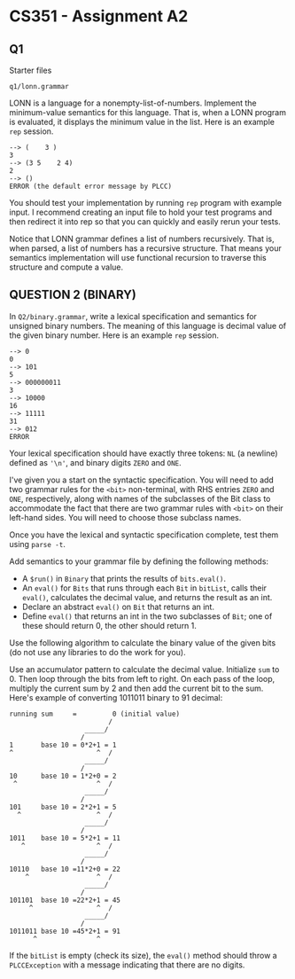 # CS351 - Assignment A2

## Q1

Starter files

```
q1/lonn.grammar
```

LONN is a language for a nonempty-list-of-numbers. Implement the
minimum-value semantics for this language. That is, when a LONN program
is evaluated, it displays the minimum value in the list.
Here is an example `rep` session.

```
--> (    3 )
3
--> (3 5    2 4)
2
--> ()
ERROR (the default error message by PLCC)
```

You should test your implementation by running `rep` program with example
input. I recommend creating an input file to hold your test programs
and then redirect it into rep so that you can quickly and easily rerun
your tests.

Notice that LONN grammar defines a list of numbers recursively. That is,
when parsed, a list of numbers has a recursive structure. That means your
semantics implementation will use functional recursion to traverse this
structure and compute a value.


## QUESTION 2 (BINARY)

In `Q2/binary.grammar`, write a lexical specification and semantics for
unsigned binary numbers. The meaning of this language is decimal value
of the given binary number. Here is an example `rep` session.

```
--> 0
0
--> 101
5
--> 000000011
3
--> 10000
16
--> 11111
31
--> 012
ERROR
```

Your lexical specification should have exactly three tokens: `NL` (a newline)
defined as `'\n'`, and binary digits `ZERO` and `ONE`.

I've given you a start on the syntactic specification. You will need to add
two grammar rules for the `<bit>` non-terminal, with RHS entries `ZERO` and
`ONE`, respectively, along with names of the subclasses of the Bit class to
accommodate the fact that there are two grammar rules with `<bit>` on their
left-hand sides.  You will need to choose those subclass names.

Once you have the lexical and syntactic specification complete, test them
using `parse -t`.

Add semantics to your grammar file by defining the following methods:

* A `$run()` in `Binary` that prints the results of `bits.eval()`.
* An `eval()` for `Bits` that runs through each `Bit` in `bitList`,
      calls their `eval()`, calculates the decimal value, and returns
      the result as an int.
* Declare an abstract `eval()` on `Bit` that returns an int.
* Define `eval()` that returns an int in the two subclasses of `Bit`;
      one of these should return 0, the other should return 1.

Use the following algorithm to calculate the binary value of the given
bits (do not use any libraries to do the work for you).

Use an accumulator pattern to calculate the decimal value. Initialize
`sum` to 0. Then loop through the bits from left to right. On each
pass of the loop, multiply the current sum by 2 and then add the current
bit to the sum. Here's example of converting 1011011 binary to 91 decimal:

```
running sum     =         0 (initial value)
                         /
                   _____/
                  /
1       base 10 = 0*2+1 = 1
^                     ^  /
                   _____/
                  /
10      base 10 = 1*2+0 = 2
 ^                    ^  /
                   _____/
                  /
101     base 10 = 2*2+1 = 5
  ^                   ^  /
                   _____/
                  /
1011    base 10 = 5*2+1 = 11
   ^                  ^  /
                   _____/
                  /
10110   base 10 =11*2+0 = 22
    ^                 ^  /
                   _____/
                  /
101101  base 10 =22*2+1 = 45
     ^                ^  /
                   _____/
                  /
1011011 base 10 =45*2+1 = 91
      ^               ^
```

If the `bitList` is empty (check its size), the `eval()` method should throw a
`PLCCException` with a message indicating that there are no digits.
